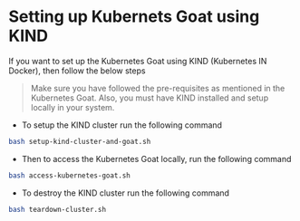 # Setting up Kubernets Goat using KIND

If you want to set up the Kubernetes Goat using KIND (Kubernetes IN Docker), then follow the below steps

> Make sure you have followed the pre-requisites as mentioned in the Kubernetes Goat. Also, you must have KIND installed and setup locally in your system.

- To setup the KIND cluster run the following command

```bash
bash setup-kind-cluster-and-goat.sh
```

- Then to access the Kubernetes Goat locally, run the following command

```bash
bash access-kubernetes-goat.sh
```

- To destroy the KIND cluster run the following command

```bash
bash teardown-cluster.sh
```
